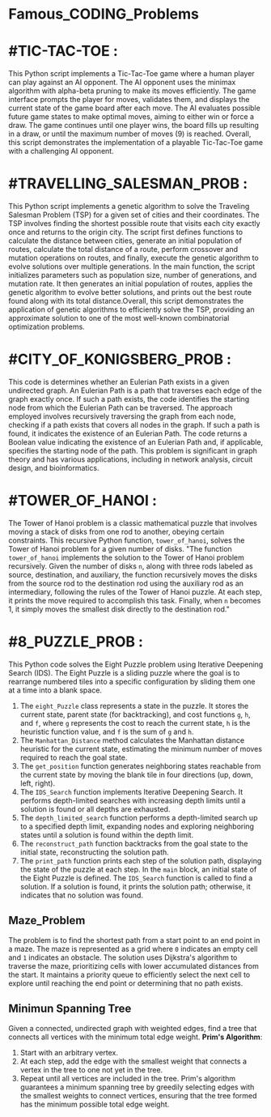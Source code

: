 # Famous_CODING_Problems

#TIC-TAC-TOE :
=
This Python script implements a Tic-Tac-Toe game where a human player can play against an AI opponent. The AI opponent uses the minimax algorithm with alpha-beta pruning to make its moves efficiently. The game interface prompts the player for moves, validates them, and displays the current state of the game board after each move. The AI evaluates possible future game states to make optimal moves, aiming to either win or force a draw. The game continues until one player wins, the board fills up resulting in a draw, or until the maximum number of moves (9) is reached. Overall, this script demonstrates the implementation of a playable Tic-Tac-Toe game with a challenging AI opponent.

#TRAVELLING_SALESMAN_PROB :
=
This Python script implements a genetic algorithm to solve the Traveling Salesman Problem (TSP) for a given set of cities and their coordinates. The TSP involves finding the shortest possible route that visits each city exactly once and returns to the origin city. The script first defines functions to calculate the distance between cities, generate an initial population of routes, calculate the total distance of a route, perform crossover and mutation operations on routes, and finally, execute the genetic algorithm to evolve solutions over multiple generations.
In the main function, the script initializes parameters such as population size, number of generations, and mutation rate. It then generates an initial population of routes, applies the genetic algorithm to evolve better solutions, and prints out the best route found along with its total distance.Overall, this script demonstrates the application of genetic algorithms to efficiently solve the TSP, providing an approximate solution to one of the most well-known combinatorial optimization problems.

#CITY_OF_KONIGSBERG_PROB :
=
This code is determines whether an Eulerian Path exists in a given undirected graph. An Eulerian Path is a path that traverses each edge of the graph exactly once. If such a path exists, the code identifies the starting node from which the Eulerian Path can be traversed. The approach employed involves recursively traversing the graph from each node, checking if a path exists that covers all nodes in the graph. If such a path is found, it indicates the existence of an Eulerian Path. The code returns a Boolean value indicating the existence of an Eulerian Path and, if applicable, specifies the starting node of the path. This problem is significant in graph theory and has various applications, including in network analysis, circuit design, and bioinformatics.

#TOWER_OF_HANOI : 
=
The Tower of Hanoi problem is a classic mathematical puzzle that involves moving a stack of disks from one rod to another, obeying certain constraints. This recursive Python function, `tower_of_hanoi`, solves the Tower of Hanoi problem for a given number of disks.
"The function `tower_of_hanoi` implements the solution to the Tower of Hanoi problem recursively. Given the number of disks `n`, along with three rods labeled as source, destination, and auxiliary, the function recursively moves the disks from the source rod to the destination rod using the auxiliary rod as an intermediary, following the rules of the Tower of Hanoi puzzle. At each step, it prints the move required to accomplish this task. Finally, when `n` becomes 1, it simply moves the smallest disk directly to the destination rod."

#8_PUZZLE_PROB :
=
This Python code solves the Eight Puzzle problem using Iterative Deepening Search (IDS). The Eight Puzzle is a sliding puzzle where the goal is to rearrange numbered tiles into a specific configuration by sliding them one at a time into a blank space.
1) The `eight_Puzzle` class represents a state in the puzzle. It stores the current state, parent state (for backtracking), and cost functions `g`, `h`, and `f`, where `g` represents the cost to reach the current state, `h` is the heuristic function value, and `f` is the sum of `g` and `h`.
2) The `Manhattan_Distance` method calculates the Manhattan distance heuristic for the current state, estimating the minimum number of moves required to reach the goal state.
3) The `get_position` function generates neighboring states reachable from the current state by moving the blank tile in four directions (up, down, left, right).
4) The `IDS_Search` function implements Iterative Deepening Search. It performs depth-limited searches with increasing depth limits until a solution is found or all depths are exhausted.
5) The `depth_limited_search` function performs a depth-limited search up to a specified depth limit, expanding nodes and exploring neighboring states until a solution is found within the depth limit.
6) The `reconstruct_path` function backtracks from the goal state to the initial state, reconstructing the solution path.
7) The `print_path` function prints each step of the solution path, displaying the state of the puzzle at each step.
In the `main` block, an initial state of the Eight Puzzle is defined. The `IDS_Search` function is called to find a solution. If a solution is found, it prints the solution path; otherwise, it indicates that no solution was found.

Maze_Problem
---
The problem is to find the shortest path from a start point to an end point in a maze. The maze is represented as a grid where `0` indicates an empty cell and `1` indicates an obstacle. The solution uses Dijkstra's algorithm to traverse the maze, prioritizing cells with lower accumulated distances from the start. It maintains a priority queue to efficiently select the next cell to explore until reaching the end point or determining that no path exists.

Minimun Spanning Tree
--
Given a connected, undirected graph with weighted edges, find a tree that connects all vertices with the minimum total edge weight.
**Prim's Algorithm**:
1. Start with an arbitrary vertex.
2. At each step, add the edge with the smallest weight that connects a vertex in the tree to one not yet in the tree.
3. Repeat until all vertices are included in the tree.
Prim's algorithm guarantees a minimum spanning tree by greedily selecting edges with the smallest weights to connect vertices, ensuring that the tree formed has the minimum possible total edge weight.
